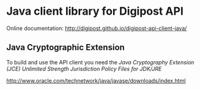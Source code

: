 # Java client library for Digipost API

Online documentation: 
http://digipost.github.io/digipost-api-client-java/

## Java Cryptographic Extension

To build and use the API client you need the *Java Cryptography Extension (JCE) Unlimited Strength Jurisdiction Policy Files for JDK/JRE*

http://www.oracle.com/technetwork/java/javase/downloads/index.html
